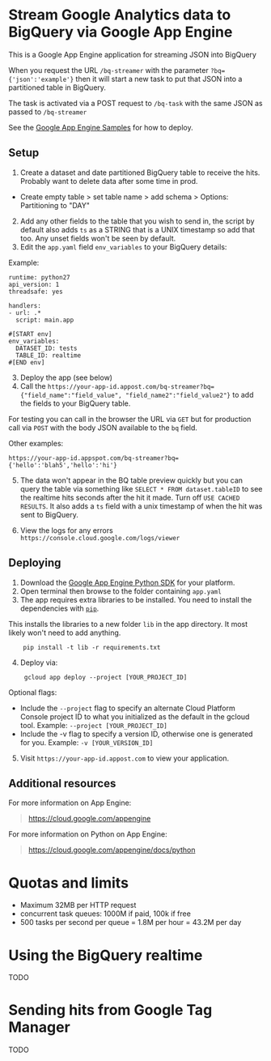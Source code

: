 # Stream Google Analytics data to BigQuery via Google App Engine

This is a Google App Engine application for streaming JSON into BigQuery

When you request the URL `/bq-streamer` with the parameter `?bq={'json':'example'}` then it will start a new task to put that JSON into a partitioned table in BigQuery.

The task is activated via a POST request to `/bq-task` with the same JSON as passed to `/bq-streamer`

See the [Google App Engine Samples](https://github.com/MarkEdmondson1234/python-docs-samples/tree/master/appengine/standard) for how to deploy.

## Setup

1. Create a dataset and date partitioned BigQuery table to receive the hits. Probably want to delete data after some time in prod.
* Create empty table > set table name > add schema > Options: Partitioning to "DAY"
2. Add any other fields to the table that you wish to send in, the script by default also adds `ts` as a STRING that is a UNIX timestamp so add that too. Any unset fields won't be seen by default.
3. Edit the `app.yaml` field `env_variables` to your BigQuery details:

Example:

```
runtime: python27
api_version: 1
threadsafe: yes

handlers:
- url: .*
  script: main.app

#[START env]
env_variables:
  DATASET_ID: tests
  TABLE_ID: realtime
#[END env]
```

3. Deploy the app (see below)
4. Call the `https://your-app-id.appost.com/bq-streamer?bq={"field_name":"field_value", "field_name2":"field_value2"}`  to add the fields to your BigQuery table.

For testing you can call in the browser the URL via `GET` but for production call via `POST` with the body JSON available to the `bq` field.

Other examples:

`
https://your-app-id.appspot.com/bq-streamer?bq={'hello':'blah5','hello':'hi'}
`


5. The data won't appear in the BQ table preview quickly but you can query the table via something like `SELECT * FROM dataset.tableID` to see the realtime hits seconds after the hit it made. Turn off `USE CACHED RESULTS`.  It also adds a `ts` field with a unix timestamp of when the hit was sent to BigQuery.

6. View the logs for any errors `https://console.cloud.google.com/logs/viewer`

## Deploying

1. Download the [Google App Engine Python SDK](https://cloud.google.com/appengine/downloads) for your platform.
2. Open terminal then browse to the folder containing `app.yaml`
3. The app requires extra libraries to be installed. You need to install the dependencies with [`pip`](pip.readthedocs.org).

This installs the libraries to a new folder `lib` in the app directory.  It most likely won't need to add anything.

        pip install -t lib -r requirements.txt

4. Deploy via:

        gcloud app deploy --project [YOUR_PROJECT_ID]

Optional flags:

* Include the `--project` flag to specify an alternate Cloud Platform Console project ID to what you initialized as the default in the gcloud tool. Example: `--project [YOUR_PROJECT_ID]`
* Include the -v flag to specify a version ID, otherwise one is generated for you. Example: `-v [YOUR_VERSION_ID]`

5. Visit `https://your-app-id.appost.com` to view your application.

## Additional resources

For more information on App Engine:

> https://cloud.google.com/appengine

For more information on Python on App Engine:

> https://cloud.google.com/appengine/docs/python

# Quotas and limits

* Maximum 32MB per HTTP request
* concurrent task queues: 1000M if paid, 100k if free
* 500 tasks per second per queue = 1.8M per hour = 43.2M per day

# Using the BigQuery realtime

TODO

# Sending hits from Google Tag Manager

TODO
